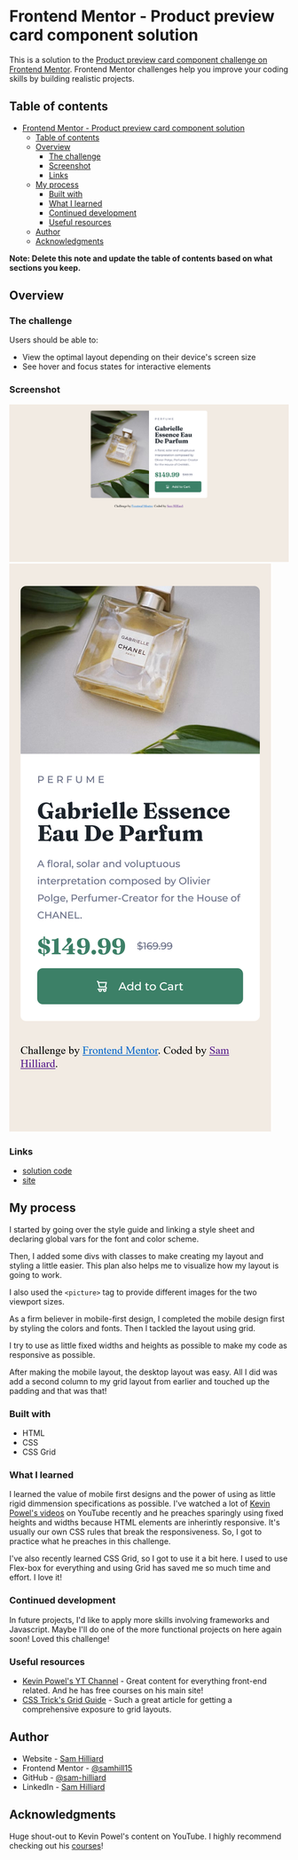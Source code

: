 # Frontend Mentor - Product preview card component solution

This is a solution to the [Product preview card component challenge on Frontend Mentor](https://www.frontendmentor.io/challenges/product-preview-card-component-GO7UmttRfa). Frontend Mentor challenges help you improve your coding skills by building realistic projects. 

## Table of contents

- [Frontend Mentor - Product preview card component solution](#frontend-mentor---product-preview-card-component-solution)
  - [Table of contents](#table-of-contents)
  - [Overview](#overview)
    - [The challenge](#the-challenge)
    - [Screenshot](#screenshot)
    - [Links](#links)
  - [My process](#my-process)
    - [Built with](#built-with)
    - [What I learned](#what-i-learned)
    - [Continued development](#continued-development)
    - [Useful resources](#useful-resources)
  - [Author](#author)
  - [Acknowledgments](#acknowledgments)

**Note: Delete this note and update the table of contents based on what sections you keep.**

## Overview

### The challenge

Users should be able to:

- View the optimal layout depending on their device's screen size
- See hover and focus states for interactive elements

### Screenshot

![Desktop](./solution/desktop-solution.png)
![Mobile](./solution/mobile-solution.png)

### Links

- [solution code](https://github.com/sam-hilliard/product-preview-card-component)
- [site](https://sam-hilliard.github.io/product-preview-card-component/)

## My process

I started by going over the style guide and linking a style sheet
and declaring global vars for the font and color scheme.

Then, I added some divs with classes to make creating my layout
and styling a little easier. This plan also helps me to visualize
how my layout is going to work.

I also used the `<picture>` tag to provide different images for
the two viewport sizes.

As a firm believer in mobile-first design, I completed the mobile
design first by styling the colors and fonts. Then I tackled the
layout using grid.

I try to use as little fixed widths and heights as possible to make
my code as responsive as possible.

After making the mobile layout, the desktop layout was easy. All I
did was add a second column to my grid layout from earlier and touched
up the padding and that was that!

### Built with

- HTML
- CSS
- CSS Grid


### What I learned

I learned the value of mobile first designs and the power of using
as little rigid dimmension specifications as possible. I've watched
a lot of [Kevin Powel's videos](https://www.youtube.com/channel/UCJZv4d5rbIKd4QHMPkcABCw)
on YouTube recently and he preaches sparingly using fixed heights and widths because
HTML elements are inherintly responsive. It's usually our own CSS rules that break
the responsiveness. So, I got to practice what he preaches in this challenge.

I've also recently learned CSS Grid, so I got to use it a bit here. I used to use
Flex-box for everything and using Grid has saved me so much time and effort.
I love it!

### Continued development

In future projects, I'd like to apply more skills involving frameworks
and Javascript. Maybe I'll do one of the more functional projects on here
again soon! Loved this challenge!

### Useful resources

- [Kevin Powel's YT Channel](https://www.youtube.com/channel/UCJZv4d5rbIKd4QHMPkcABCw) - Great content for everything front-end related. And he has free courses on his main site!
- [CSS Trick's Grid Guide](https://css-tricks.com/snippets/css/complete-guide-grid/) - Such a great article for getting a comprehensive exposure to grid layouts.

## Author

- Website - [Sam Hilliard](https://sam-hilliard.github.io/)
- Frontend Mentor - [@samhill15](https://www.frontendmentor.io/profile/samhill15)
- GitHub - [@sam-hilliard](https://github.com/sam-hilliard)
- LinkedIn - [Sam Hilliard](https://www.linkedin.com/in/sam-hilliard-35941b1aa/)

## Acknowledgments

Huge shout-out to Kevin Powel's content on YouTube. I highly recommend
checking out his [courses](https://www.kevinpowell.co/courses/)!